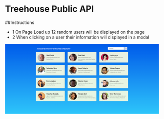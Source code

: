 # Treehouse Public API

##Instructions

- 1 On Page Load up 12 random users will be displayed on the page
- 2 When clicking on a user their information will displayed in a modal

![Employee Directory](./mockups/mockup1-copy.png)
